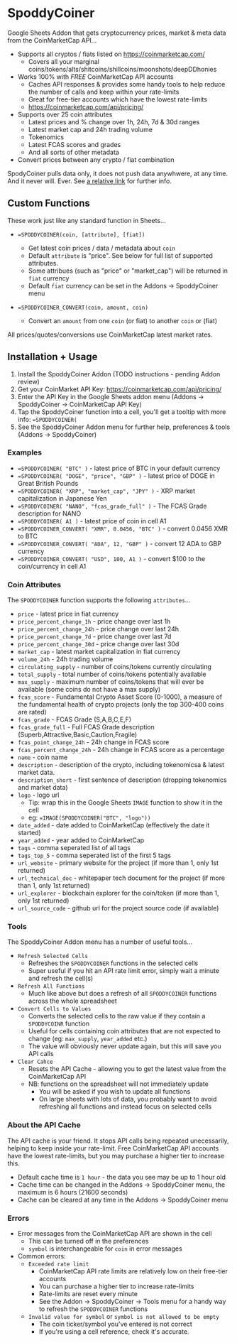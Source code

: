 # SpoddyCoiner

Google Sheets Addon that gets cryptocurrency prices, market & meta data from the CoinMarketCap API...

* Supports all cryptos / fiats listed on https://coinmarketcap.com/
    * Covers all your marginal coins/tokens/alts/shitcoins/shillcoins/moonshots/deepDDhonies
* Works 100% with *FREE* CoinMarketCap API accounts
    * Caches API responses & provides some handy tools to help reduce the number of calls and keep within your rate-limits
    * Great for free-tier accounts which have the lowest rate-limits
    * https://coinmarketcap.com/api/pricing/
* Supports over 25 coin attributes
    * Latest prices and % change over 1h, 24h, 7d & 30d ranges
    * Latest market cap and 24h trading volume
    * Tokenomics
    * Latest FCAS scores and grades
    * And all sorts of other metadata
* Convert prices between any crypto / fiat combination

SpodyCoiner pulls data only, it does not push data anywhwere, at any time. And it never will. Ever. See [a relative link](POLICY.md) for further info.


## Custom Functions

These work just like any standard function in Sheets...

* `=SPODDYCOINER(coin, [attribute], [fiat])`
    * Get latest coin prices / data / metadata about `coin`
    * Default `attribute` is "price". See below for full list of supported attributes.
    * Some attribues (such as "price" or "market_cap") will be returned in `fiat` currency
    * Default `fiat` currency can be set in the Addons -> SpoddyCoiner menu

* `=SPODDYCOINER_CONVERT(coin, amount, coin)`
    * Convert an `amount` from one `coin` (or fiat) to another `coin` or (fiat)

All prices/quotes/conversions use CoinMarketCap latest market rates.


## Installation + Usage

1. Install the SpoddyCoiner Addon (TODO instructions - pending Addon review)
3. Get your CoinMarket API Key: https://coinmarketcap.com/api/pricing/
4. Enter the API Key in the Google Sheets addon menu (Addons -> SpoddyCoiner -> CoinMarketCap API Key)
5. Tap the SpoddyCoiner function into a cell, you'll get a tooltip with more info: `=SPODDYCOINER(`
6. See the SpoddyCoiner Addon menu for further help, preferences & tools (Addons -> SpoddyCoiner)


### Examples

* `=SPODDYCOINER( "BTC" )` - latest price of BTC in your default currency
* `=SPODDYCOINER( "DOGE", "price", "GBP" )` - latest price of DOGE in Great British Pounds
* `=SPODDYCOINER( "XRP", "market_cap", "JPY" )` - XRP market capitalization in Japanese Yen
* `=SPODDYCOINER( "NANO", "fcas_grade_full" )` - The FCAS Grade description for NANO
* `=SPODDYCOINER( A1 )` - latest price of coin in cell A1
* `=SPODDYCOINER_CONVERT( "XMR", 0.0456, "BTC" )` - convert 0.0456 XMR to BTC
* `=SPODDYCOINER_CONVERT( "ADA", 12, "GBP" )` - convert 12 ADA to GBP currency
* `=SPODDYCOINER_CONVERT( "USD", 100, A1 )` - convert $100 to the coin/currency in cell A1


### Coin Attributes

The `SPODDYCOINER` function supports the following `attributes`...

* `price` - latest price in fiat currency
* `price_percent_change_1h` - price change over last 1h
* `price_percent_change_24h` - price change over last 24h
* `price_percent_change_7d` - price change over last 7d
* `price_percent_change_30d` - price change over last 30d
* `market_cap` - latest market capitalization in fiat currency
* `volume_24h` - 24h trading volume
* `circulating_supply` - number of coins/tokens currently circulating
* `total_supply` - total number of coins/tokens potentially available
* `max_supply` - maximum number of coins/tokens that will ever be available (some coins do not have a max supply)
* `fcas_score` - Fundamental Crypto Asset Score (0-1000), a measure of the fundamental health of crypto projects (only the top 300-400 coins are rated)
* `fcas_grade` -  FCAS Grade (S,A,B,C,E,F)
* `fcas_grade_full` - Full FCAS Grade description (Superb,Attractive,Basic,Caution,Fragile)
* `fcas_point_change_24h` - 24h change in FCAS score
* `fcas_percent_change_24h` - 24h change in FCAS score as a percentage
* `name` - coin name
* `description` - description of the crypto, including tokenomicsa & latest market data.
* `description_short` - first sentence of description (dropping tokenomics and market data)
* `logo` - logo url
    * Tip: wrap this in the Google Sheets `IMAGE` function to show it in the cell
    * eg: `=IMAGE(SPODDYCOINER("BTC", "logo"))`
* `date_added` - date added to CoinMarketCap (effectively the date it started)
* `year_added` - year added to CoinMarketCap
* `tags` - comma seperated list of all tags
* `tags_top_5` - comma seperated list of the first 5 tags
* `url_website` - primary website for the project (if more than 1, only 1st returned)
* `url_technical_doc` - whitepaper tech document for the project (if more than 1, only 1st returned)
* `url_explorer` - blockchain explorer for the coin/token (if more than 1, only 1st returned)
* `url_source_code` - github url for the project source code (if available)


### Tools

The SpoddyCoiner Addon menu has a number of useful tools...

* `Refresh Selected Cells`
    * Refreshes the `SPODDYCOINER` functions in the selected cells
    * Super useful if you hit an API rate limit error, simply wait a minute and refresh the cell(s)
* `Refresh All Functions`
    * Much like above but does a refresh of all `SPODDYCOINER` functions across the whole spreadsheet
* `Convert Cells to Values`
    * Converts the selected cells to the raw value if they contain a `SPODDYCOINR` function
    * Useful for cells containing coin attributes that are not expected to change (eg: `max_supply`, `year_added` etc.)
    * The value will obviously never update again, but this will save you API calls
* `Clear Cahce`
    * Resets the API Cache - allowing you to get the latest value from the CoinMarketCap API
    * NB: functions on the spreadsheet will not immediately update
        * You will be asked if you wish to update all functions
        * On large sheets with lots of data, you probably want to avoid refreshing all functions and instead focus on selected cells

        
### About the API Cache

The API cache is your friend. It stops API calls being repeated unecessarily, helping to keep inside your rate-limit. 
Free CoinMarketCap API accounts have the lowest rate-limits, but you may purchase a higher tier to increase this.

* Default cache time is `1 hour` - the data you see may be up to 1 hour old
* Cache time can be changed in the Addons -> SpoddyCoiner menu, the maximum is 6 hours (21600 seconds)
* Cache can be cleared at any time in the Addons -> SpoddyCoiner menu


### Errors

* Error messages from the CoinMarketCap API are shown in the cell
    * This can be turned off in the preferences
    * `symbol` is interchangeable for `coin` in error messages
* Common errors:
    * `Exceeded rate limit`
        * CoinMarketCap API rate limits are relatively low on their free-tier accounts
        * You can purchase a higher tier to increase rate-limits
        * Rate-limits are reset every minute
        * See the Addon -> SpoddyCoiner -> Tools menu for a handy way to refresh the `SPODDYCOINER` functions
    * `Invalid value for symbol` or `symbol is not allowed to be empty`
        * The coin ticker/symbol you've entered is not correct
        * If you're using a cell reference, check it's accurate.